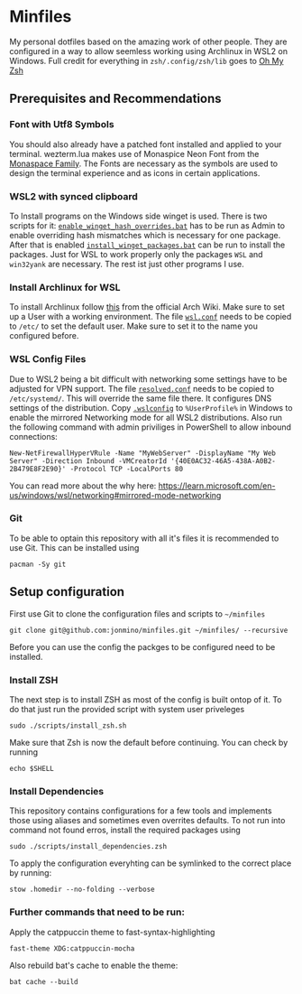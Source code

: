 # Minfiles
My personal dotfiles based on the amazing work of other people.
They are configured in a way to allow seemless working using Archlinux in WSL2 on Windows.
Full credit for everything in `zsh/.config/zsh/lib` goes to [Oh My Zsh](https://github.com/ohmyzsh/ohmyzsh)

## Prerequisites and Recommendations
### Font with Utf8 Symbols
You should also already have a patched font installed and applied to your terminal.
wezterm.lua makes use of Monaspice Neon Font from the
[Monaspace Family](https://github.com/githubnext/monaspace).
The Fonts are necessary as the symbols are used to design the terminal experience
and as icons in certain applications.

### WSL2 with synced clipboard
To Install programs on the Windows side winget is used. There is two scripts for
it: [`enable_winget_hash_overrides.bat`](./scripts/enable_winget_hash_overrides.bat)
has to be run as Admin to enable overriding hash mismatches which is necessary
for one package. After that is enabled
[`install_winget_packages.bat`](./scripts/install_winget_packages.bat)
can be run to install the packages. Just for WSL to work properly only
the packages `WSL` and `win32yank` are necessary. The rest ist just other
programs I use.

### Install Archlinux for WSL
To install Archlinux follow [this](https://wiki.archlinux.org/title/Install_Arch_Linux_on_WSL)
from the official Arch Wiki. Make sure to set up a User with a working
environment. The file [`wsl.conf`](./other/wsl/wsl.conf) needs to be copied to
`/etc/` to set the default user. Make sure to set it to the name you configured
before.

### WSL Config Files
Due to WSL2 being a bit difficult with networking some settings have to be adjusted for VPN support.
The file [`resolved.conf`](./other/wsl/resolved.conf) needs to be copied to `/etc/systemd/`. This will override
the same file there. It configures DNS settings of the distribution.
Copy [`.wslconfig`](./other/wsl/.wslconfig) to `%UserProfile%` in Windows to enable the mirrored Networking
mode for all WSL2 distributions. Also run the following command
with admin priviliges in PowerShell to allow inbound connections:
```
New-NetFirewallHyperVRule -Name "MyWebServer" -DisplayName "My Web Server" -Direction Inbound -VMCreatorId '{40E0AC32-46A5-438A-A0B2-2B479E8F2E90}' -Protocol TCP -LocalPorts 80
```
You can read more about the why here: https://learn.microsoft.com/en-us/windows/wsl/networking#mirrored-mode-networking

### Git
To be able to optain this repository with all it's files it is recommended
to use Git. This can be installed using
```
pacman -Sy git
```

## Setup configuration
First use Git to clone the configuration files and scripts to `~/minfiles`
```
git clone git@github.com:jonmino/minfiles.git ~/minfiles/ --recursive
```
Before you can use the config the packges to be configured need to be installed.

### Install ZSH
The next step is to install ZSH as most of the config is built ontop of it.
To do that just run the provided script with system user priveleges
```
sudo ./scripts/install_zsh.sh
```
Make sure that Zsh is now the default before continuing. You can check by
running
```
echo $SHELL
```

### Install Dependencies
This repository contains configurations for a few tools and implements those using aliases and sometimes even overrites defaults. To not run into command not found erros, install the required packages using
```
sudo ./scripts/install_dependencies.zsh
```
To apply the configuration everyhting can be symlinked to the correct place by running:
```
stow .homedir --no-folding --verbose
```
### Further commands that need to be run:
Apply the catppuccin theme to fast-syntax-highlighting
```
fast-theme XDG:catppuccin-mocha
```
Also rebuild bat's cache to enable the theme:
```
bat cache --build
```
